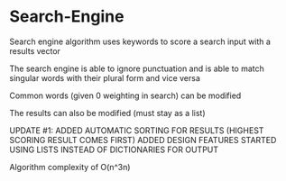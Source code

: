 # Search-Engine
Search engine algorithm uses keywords to score a search input with a results vector

The search engine is able to ignore punctuation and is able to match singular words with their plural form and vice versa

Common words (given 0 weighting in search) can be modified

The results can also be modified (must stay as a list)

UPDATE #1:
  ADDED AUTOMATIC SORTING FOR RESULTS (HIGHEST SCORING RESULT COMES FIRST)
  ADDED DESIGN FEATURES
  STARTED USING LISTS INSTEAD OF DICTIONARIES FOR OUTPUT

Algorithm complexity of O(n^3n)
